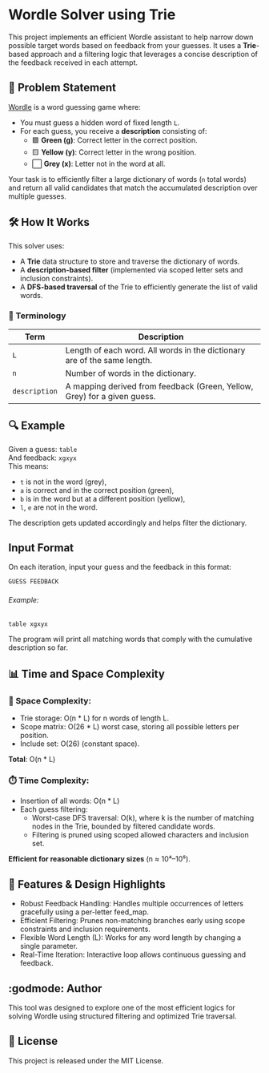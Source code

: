 
# Wordle Solver using Trie

This project implements an efficient Wordle assistant to help narrow down possible target words based on feedback from your guesses. It uses a **Trie**-based approach and a filtering logic that leverages a concise description of the feedback received in each attempt.


## :jigsaw: Problem Statement

[Wordle](https://www.nytimes.com/games/wordle/index.html) is a word guessing game where:
- You must guess a hidden word of fixed length `L`.
- For each guess, you receive a **description** consisting of:
  - :green_square: **Green (g)**: Correct letter in the correct position.
  - :yellow_square: **Yellow (y)**: Correct letter in the wrong position.
  - :white_large_square: **Grey (x)**: Letter not in the word at all.

Your task is to efficiently filter a large dictionary of words (`n` total words) and return all valid candidates that match the accumulated description over multiple guesses.

## :hammer_and_wrench: How It Works

This solver uses:
- A **Trie** data structure to store and traverse the dictionary of words.
- A **description-based filter** (implemented via scoped letter sets and inclusion constraints).
- A **DFS-based traversal** of the Trie to efficiently generate the list of valid words.

### :blue_book: Terminology

| Term         | Description                                                                 |
|--------------|-----------------------------------------------------------------------------|
| `L`          | Length of each word. All words in the dictionary are of the same length.   |
| `n`          | Number of words in the dictionary.                                          |
| `description`| A mapping derived from feedback (Green, Yellow, Grey) for a given guess.    |

## :mag: Example

Given a guess: `table`  
And feedback: `xgxyx`  
This means:
- `t` is not in the word (grey),
- `a` is correct and in the correct position (green),
- `b` is in the word but at a different position (yellow),
- `l`, `e` are not in the word.

The description gets updated accordingly and helps filter the dictionary.

## Input Format
On each iteration, input your guess and the feedback in this format:

```bash
GUESS FEEDBACK
```

###### Example:

```bash
table xgxyx
```

The program will print all matching words that comply with the cumulative description so far.

## :bar_chart: Time and Space Complexity

### :brain: Space Complexity:

- Trie storage: O(n * L) for n words of length L.
- Scope matrix: O(26 * L) worst case, storing all possible letters per position.
- Include set: O(26) (constant space).

**Total**: O(n * L)

### :stopwatch: Time Complexity:
- Insertion of all words: O(n * L)
- Each guess filtering:
    - Worst-case DFS traversal: O(k), where k is the number of matching nodes in the Trie, bounded by filtered candidate words.
    - Filtering is pruned using scoped allowed characters and inclusion set.

**Efficient for reasonable dictionary sizes** (n ≈ 10⁴–10⁵).

## :brain: Features & Design Highlights

- Robust Feedback Handling: Handles multiple occurrences of letters gracefully using a per-letter feed_map.
- Efficient Filtering: Prunes non-matching branches early using scope constraints and inclusion requirements.
- Flexible Word Length (L): Works for any word length by changing a single parameter.
- Real-Time Iteration: Interactive loop allows continuous guessing and feedback.

## :godmode: Author

This tool was designed to explore one of the most efficient logics for solving Wordle using structured filtering and optimized Trie traversal.

## :page_with_curl: License

This project is released under the MIT License.
